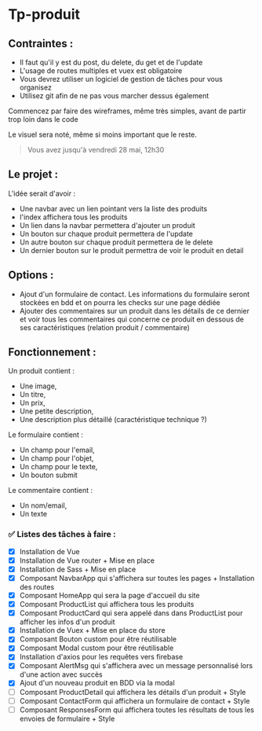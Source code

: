 # Tp-produit

## Contraintes :

- Il faut qu'il y est du post, du delete, du get et de l'update
- L'usage de routes multiples et vuex est obligatoire
- Vous devrez utiliser un logiciel de gestion de tâches pour vous organisez
- Utilisez git afin de ne pas vous marcher dessus également

Commencez par faire des wireframes, même très simples, avant de partir trop loin dans le code

Le visuel sera noté, même si moins important que le reste.

> Vous avez jusqu'à vendredi 28 mai, 12h30

## Le projet :

L'idée serait d'avoir : 

- Une navbar avec un lien pointant vers la liste des produits
- l'index affichera tous les produits
- Un lien dans la navbar permettera d'ajouter un produit
- Un bouton sur chaque produit permettera de l'update
- Un autre bouton sur chaque produit permettera de le delete
- Un dernier bouton sur le produit permettra de voir le produit en detail

## Options : 

- Ajout d'un formulaire de contact. Les informations du formulaire seront stockées en bdd et on pourra les checks sur une page dédiée
- Ajouter des commentaires sur un produit dans les détails de ce dernier et voir tous les commentaires qui concerne ce produit en dessous de ses caractéristiques (relation produit / commentaire)

## Fonctionnement :

Un produit contient :
- Une image,
- Un titre,
- Un prix,
- Une petite description,
- Une description plus détaillé (caractéristique technique ?)

Le formulaire contient :
- Un champ pour l'email,
- Un champ pour l'objet,
- Un champ pour le texte,
- Un bouton submit

Le commentaire contient :
- Un nom/email,
- Un texte

### ✅ Listes des tâches à faire :

- [x]  Installation de Vue
- [x]  Installation de Vue router + Mise en place
- [x]  Installation de Sass + Mise en place
- [x]  Composant NavbarApp qui s'affichera sur toutes les pages + Installation des routes
- [x]  Composant HomeApp qui sera la page d'accueil du site
- [x]  Composant ProductList qui affichera tous les produits
- [x]  Composant ProductCard qui sera appelé dans dans ProductList pour afficher les infos d'un produit
- [x]  Installation de Vuex + Mise en place du store
- [x]  Composant Bouton custom pour être réutilisable
- [x]  Composant Modal custom pour être réutilisable
- [x]  Installation d'axios pour les requêtes vers firebase
- [x]  Composant AlertMsg qui s'affichera avec un message personnalisé lors d'une action avec succès
- [x]  Ajout d'un nouveau produit en BDD via la modal
- [ ]  Composant ProductDetail qui affichera les détails d'un produit + Style
- [ ]  Composant ContactForm qui affichera un formulaire de contact + Style
- [ ]  Composant ResponsesForm qui affichera toutes les résultats de tous les envoies de formulaire + Style